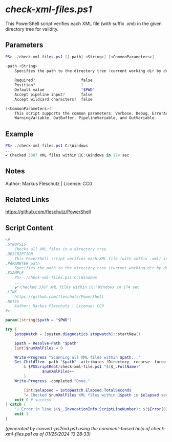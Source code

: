 *check-xml-files.ps1*
================

This PowerShell script verifies each XML file (with suffix .xml) in the given directory tree for validity.

Parameters
----------
```powershell
PS> ./check-xml-files.ps1 [[-path] <String>] [<CommonParameters>]

-path <String>
    Specifies the path to the directory tree (current working dir by default)
    
    Required?                    false
    Position?                    1
    Default value                "$PWD"
    Accept pipeline input?       false
    Accept wildcard characters?  false

[<CommonParameters>]
    This script supports the common parameters: Verbose, Debug, ErrorAction, ErrorVariable, WarningAction, 
    WarningVariable, OutBuffer, PipelineVariable, and OutVariable.
```

Example
-------
```powershell
PS> ./check-xml-files.ps1 C:\Windows
...
✔️ Checked 3387 XML files within 📂C:\Windows in 174 sec

```

Notes
-----
Author: Markus Fleschutz | License: CC0

Related Links
-------------
https://github.com/fleschutz/PowerShell

Script Content
--------------
```powershell
<#
.SYNOPSIS
	Checks all XML files in a directory tree
.DESCRIPTION
	This PowerShell script verifies each XML file (with suffix .xml) in the given directory tree for validity.
.PARAMETER path
	Specifies the path to the directory tree (current working dir by default)
.EXAMPLE
	PS> ./check-xml-files.ps1 C:\Windows
	...
	✔️ Checked 3387 XML files within 📂C:\Windows in 174 sec
.LINK
	https://github.com/fleschutz/PowerShell
.NOTES
	Author: Markus Fleschutz | License: CC0
#>

param([string]$path = "$PWD")

try {
	$stopWatch = [system.diagnostics.stopwatch]::startNew()

	$path = Resolve-Path "$path"
 	[int]$numXmlFiles = 0

	Write-Progress "Scanning all XML files within $path..."
	Get-ChildItem -path "$path" -attributes !Directory -recurse -force | Where-Object { $_.Name -like "*.xml" } | Foreach-Object {
		& $PSScriptRoot/check-xml-file.ps1 "$($_.FullName)"
                $numXmlFiles++
        }
	Write-Progress -completed "Done."

        [int]$elapsed = $stopWatch.Elapsed.TotalSeconds
        "✔️ Checked $numXmlFiles XML files within 📂$path in $elapsed sec"
	exit 0 # success
} catch {
	"⚠️ Error in line $($_.InvocationInfo.ScriptLineNumber): $($Error[0])"
	exit 1
}
```

*(generated by convert-ps2md.ps1 using the comment-based help of check-xml-files.ps1 as of 01/25/2024 13:28:33)*
